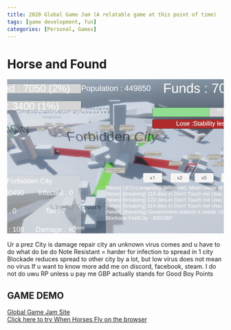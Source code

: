 ```yaml
---
title: 2020 Global Game Jam (A relatable game at this point of time)
tags: [game development, fun]
categories: [Personal, Games]
---
```


# Horse and Found
![](/assets/images/GlobalGameJam2020.png)

Ur a prez City is damage repair city an unknown virus comes and u have to do what do be do Note Resistant = harder for infection to spread in 1 city Blockade reduces spread to other city by a lot, but low virus does not mean no virus If u want to know more add me on discord, facebook, steam. I do not do uwu RP unless u pay me GBP actually stands for Good Boy Points

## GAME DEMO
<a href="https://v3.globalgamejam.org/2019/games/when-horses-fly"> Global Game Jam Site </a>
<br>
<a href="https://tanzhenxiong404.itch.io/through-the-ages-2019"> Click here to try When Horses Fly on the browser </a>
